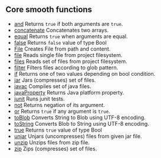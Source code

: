 Core smooth functions
---------------------

 * [and](api/and.md) Returns `true` if both arguments are `true`.
 * [concatenate](api/concatenate.md) Concatenates two arrays.
 * [equal](api/equal.md) Returns `true` when arguments are equal.
 * [false](api/false.md) Returns `false` value of type Bool
 * [File](api/File.md) Creates File from path and content.
 * [file](api/file.md) Reads single file from project filesystem.
 * [files](api/files.md) Reads set of files from project filesystem.
 * [filter](api/filter.md) Filters files according to glob pattern.
 * [if](api/if.md) Returns one of two values depending on bool condition.
 * [jar](api/jar.md) Jars (compresses) set of files.
 * [javac](api/javac.md) Compiles set of java files.
 * [javaProperty](api/javaProperty.md) Returns Java platform property.
 * [junit](api/junit.md) Runs junit tests.
 * [not](api/not.md) Returns negation of its argument.
 * [or](api/or.md) Returns `true` if any argument is `true`.
 * [toBlob](api/toBlob.md) Converts String to Blob using UTF-8 encoding.
 * [toString](api/toString.md) Converts Blob to String using UTF-8 encoding.
 * [true](api/true.md) Returns `true` value of type Bool
 * [unjar](api/unjar.md) Unjars (uncompresses) files from given jar file.
 * [unzip](api/unzip.md) Unzips files from zip file.
 * [zip](api/zip.md) Zips (compresses) set of files.
